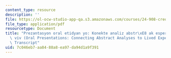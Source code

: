 ```yaml
---
content_type: resource
description: ''
file: https://ol-ocw-studio-app-qa.s3.amazonaws.com/courses/24-908-creole-language-and-caribbean-identities-spring-2017/7c046eb7aa8488a8ea97da94d1a9f391_MIT24_908S17_Oral_Presentations_Creole_300k.pdf
file_type: application/pdf
resourcetype: Document
title: "Prezantasyon oral etidyan yo: Konekte analiz abstr\xE8 ak esperyans ke yo\
  \ viv (Oral Presentations: Connecting Abstract Analyses to Lived Experiences) -\
  \ Transcript"
uid: 7c046eb7-aa84-88a8-ea97-da94d1a9f391
---
```

